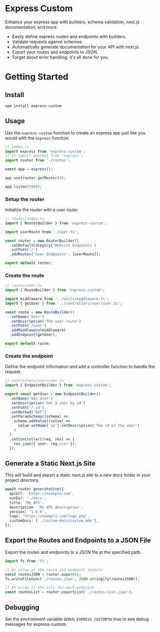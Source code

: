 # Express Custom

Enhance your express app with builders, schema validation, next.js documentation, and more.

- Easily define express routes and endpoints with builders.
- Validate requests against schemas.
- Automatically generate documentation for your API with next.js.
- Export your routes and endpoints to JSON.
- Forget about error handling, it's all done for you.

# Getting Started

## Install

```bash
npm install express-custom
```

## Usage

Use the `express-custom` function to create an express app just like you would with the `express` function.

```ts
// index.ts
import express from 'express-custom';
// or import express from 'express';
import router from './routes';

const app = express();

app.use(router.getRouter());

app.listen(5000);
```

### Setup the router

Initialize the router with a user route:

```ts
// routes/index.ts
import { RouterBuilder } from 'express-custom';

import userRoute from './user.ts';

const router = new RouterBuilder()
  .setDefaultCategory('Website Endpoints')
  .setPath('/')
  .addRoutes('User Endpoints', [userRoute]);

export default router;
```

### Create the route

```ts
// routes/user.ts
import { RouteBuilder } from 'express-custom';

import middleware from '../utils/middleware.ts';
import { getUser } from '../controllers/user/user.ts';

const route = new RouteBuilder()
  .setName('User')
  .setDescription('The user route')
  .setPath('/user')
  .addMiddleware(middleware)
  .addEndpoint(getUser);

export default route;
```

### Create the endpoint

Define the endpoint information and add a controller function to handle the request.

```ts
// controllers/user/user.ts
import { EndpointBuilder } from 'express-custom';

export const getUser = new EndpointBuilder()
  .setName('Get User')
  .setDescription('Get a user by id')
  .setPath('/:id')
  .setMethod('GET')
  .setParamSchema((schema) =>
    schema.addValue((value) =>
      value.setName('id').setDescription('The id of the user')
    )
  )
  .setController((req, res) => {
    res.json({ user: req.user });
  });
```

## Generate a Static Next.js Site

This will build and export a static next.js site to a new docs folder in your project directory.

```ts
await router.generateSite({
  apiUrl: 'https://example.com',
  outDir: './docs',
  title: 'My API',
  description: 'My API description',
  version: '1.0.0',
  logo: 'https://example.com/logo.png',
  customDocs: ['./custom-docs/custom.mdx'],
});
```

## Export the Routes and Endpoints to a JSON File

Export the routes and endpoints to a JSON file at the specified path.

```ts
import fs from 'fs';

// An array of the route and endpoint objects
const routesJSON = router.export();
fs.writeFileSync('./routes.json', JSON.stringify(routesJSON));

// An array of the urls for each endpoint
const routesList = router.exportList('./routes-list.json');
```

## Debugging

Set the environment variable `DEBUG_EXPRESS_CUSTOM` to true to see debug messages for express-custom.
